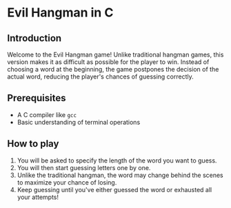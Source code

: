 # Evil Hangman in C

## Introduction

Welcome to the Evil Hangman game! Unlike traditional hangman games, this version makes it as difficult as possible for the player to win. Instead of choosing a word at the beginning, the game postpones the decision of the actual word, reducing the player's chances of guessing correctly.

## Prerequisites

- A C compiler like `gcc`
- Basic understanding of terminal operations

## How to play

1. You will be asked to specify the length of the word you want to guess.
2. You will then start guessing letters one by one.
3. Unlike the traditional hangman, the word may change behind the scenes to   maximize your chance of losing.
4. Keep guessing until you've either guessed the word or exhausted all your attempts!

